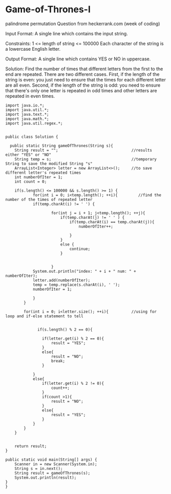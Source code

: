 # Game-of-Thrones-I
palindrome permutation
Question from heckerrank.com (week of coding)

Input Format:
  A single line which contains the input string.

Constraints:
  1 <= length of string <= 100000 
  Each character of the string is a lowercase English letter.
  
Output Format:
  A single line which contains YES or NO in uppercase.
  
Solution:
    Find the number of times that different letters from the first to the end are repeated. There are two different cases. First, if the length of the string is even: you just need to ensure that the times for each different letter are all even. Second, if the length of the string is odd: you need to ensure that there's only one letter is repeated in odd times and other letters are repeated in even times.

    import java.io.*;
    import java.util.*;
    import java.text.*;
    import java.math.*;
    import java.util.regex.*;
    
    
    public class Solution {

      public static String gameOfThrones(String s){
        String result = "";                                //results either "YES" or "NO"
        String temp = s;                                   //temporary String to save the modified String "s"
        ArrayList<Integer> letter = new ArrayList<>();     //to save different letter's repeated times
        int numberOfIter = 1;
        int count = 0;
        
        if(s.length() <= 100000 && s.length() >= 1) {
        		for(int i = 0; i<temp.length(); ++i){         //find the number of the times of repeated letter
                if(temp.charAt(i) != ' ') {

            			for(int j = i + 1; j<temp.length(); ++j){
            				if(temp.charAt(j) != ' ' ) {
            					if(temp.charAt(i) == temp.charAt(j)){
            						numberOfIter++;
                            
            					}
            				}
            				else {
            					continue;
            				}
                    
                    
            			}
                System.out.println("index: " + i + " num: " + numberOfIter);
                letter.add(numberOfIter);
                temp = temp.replace(s.charAt(i), ' ');
                numberOfIter = 1;

                }     
            }
            
            for(int i = 0; i<letter.size(); ++i){          //using for loop and if-else statement to tell 

                  
                  if(s.length() % 2 == 0){
                    
                    if(letter.get(i) % 2 == 0){
                        result = "YES";
                    }
                    else{
                        result = "NO";
                        break;
                    }
                    
                }
                else{
                    if(letter.get(i) % 2 != 0){
                        count++;
                    }
                    if(count >1){
                        result = "NO";
                    }
                    else{
                        result = "YES";
                    }
                }   
            }
        }

        
        return result;
    }

    public static void main(String[] args) {
        Scanner in = new Scanner(System.in);
        String s = in.next();
        String result = gameOfThrones(s);
        System.out.println(result);
    }
    }
